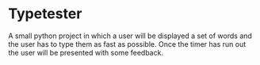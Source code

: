 # Typetester
A small python project in which a user will be displayed a set of words and the user has to type them as fast as possible. Once the timer has run out the user will be presented with some feedback.
